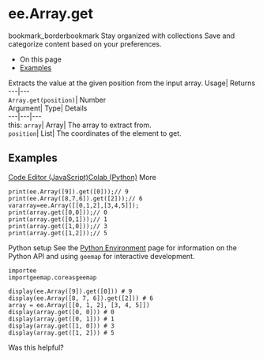  
#  ee.Array.get 
bookmark_borderbookmark Stay organized with collections  Save and categorize content based on your preferences.
  * On this page
  * [Examples](https://developers.google.com/earth-engine/apidocs/ee-array-get#examples)


Extracts the value at the given position from the input array. 
Usage| Returns  
---|---  
`Array.get(position)`| Number  
Argument| Type| Details  
---|---|---  
this: `array`| Array| The array to extract from.  
`position`| List| The coordinates of the element to get.  
## Examples
[Code Editor (JavaScript)](https://developers.google.com/earth-engine/apidocs/ee-array-get#code-editor-javascript-sample)[Colab (Python)](https://developers.google.com/earth-engine/apidocs/ee-array-get#colab-python-sample) More
```
print(ee.Array([9]).get([0]));// 9
print(ee.Array([8,7,6]).get([2]));// 6
vararray=ee.Array([[0,1,2],[3,4,5]]);
print(array.get([0,0]));// 0
print(array.get([0,1]));// 1
print(array.get([1,0]));// 3
print(array.get([1,2]));// 5
```
Python setup
See the [ Python Environment](https://developers.google.com/earth-engine/guides/python_install) page for information on the Python API and using `geemap` for interactive development.
```
importee
importgeemap.coreasgeemap
```
```
display(ee.Array([9]).get([0])) # 9
display(ee.Array([8, 7, 6]).get([2])) # 6
array = ee.Array([[0, 1, 2], [3, 4, 5]])
display(array.get([0, 0])) # 0
display(array.get([0, 1])) # 1
display(array.get([1, 0])) # 3
display(array.get([1, 2])) # 5
```

Was this helpful?
